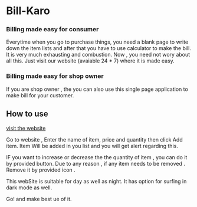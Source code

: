 # Bill-Karo

### Billing made easy for consumer

Everytime when you go to purchase things, you need a blank page to write down the item lists and
after that you have  to use calculator to make the bill. It is very much exhausting and combustion.
Now , you need not wory about all this. Just visit our website (avaiable 24 * 7) where it is made easy.



### Billing made easy for shop owner

If you are shop owner , the you can also use this single page application to make bill for your customer.


## How to use

[ visit the website ](http://billkaro.rf.gd)

Go to website , Enter the name of item, price and quantity then click Add item.
Item Will be added in you list and you will get alert regarding this.

IF you want to increase or decrease the the quantity of item , you can do it by provided button.
Due to any reason , if any item needs to be removed . Remove it by provided icon .

This webSite is suitable for day as well as night. It has option for surfing in dark mode as well.

Go! and make best ue of it.